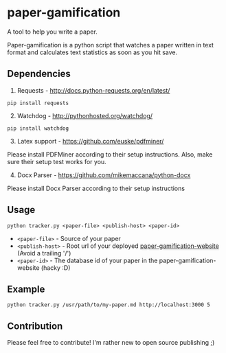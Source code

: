 paper-gamification
==================

A tool to help you write a paper.

Paper-gamification is a python script that watches a paper written in text format and calculates text statistics as soon as you hit save.

## Dependencies

1) Requests - http://docs.python-requests.org/en/latest/

```pip install requests```

2) Watchdog - http://pythonhosted.org/watchdog/

```pip install watchdog```

3) Latex support - https://github.com/euske/pdfminer/

Please install PDFMiner according to their setup instructions.
Also, make sure their setup test works for you.

4) Docx Parser - https://github.com/mikemaccana/python-docx

Please install Docx Parser according to their setup instructions

## Usage

```python tracker.py <paper-file> <publish-host> <paper-id>```

* `<paper-file>` - Source of your paper
* `<publish-host>` - Root url of your deployed [paper-gamification-website](https://github.com/Kadrian/paper-gamification-website "Repo of the corresponding website") (Avoid a trailing '/')
* `<paper-id>` - The database id of your paper in the paper-gamification-website (hacky :D)

## Example

```python tracker.py /usr/path/to/my-paper.md http://localhost:3000 5```

## Contribution

Please feel free to contribute! I'm rather new to open source publishing ;)
